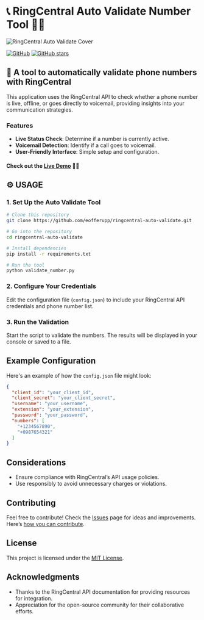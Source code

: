 # 📞 RingCentral Auto Validate Number Tool 🤖✨

![RingCentral Auto Validate Cover](https://example.com/cover-image.png) <!-- Replace with your own cover image -->

[![GitHub](https://img.shields.io/github/license/eofferupp/ringcentral-auto-validate?color=blue)](https://img.shields.io/github/license/eofferupp/ringcentral-auto-validate) [![GitHub stars](https://img.shields.io/github/stars/eofferupp/ringcentral-auto-validate)](https://github.com/eofferupp/ringcentral-auto-validate/stargazers)

## 🚀 A tool to automatically validate phone numbers with RingCentral
This application uses the RingCentral API to check whether a phone number is live, offline, or goes directly to voicemail, providing insights into your communication strategies.

### Features
- **Live Status Check**: Determine if a number is currently active.
- **Voicemail Detection**: Identify if a call goes to voicemail.
- **User-Friendly Interface**: Simple setup and configuration.

#### Check out the [Live Demo](https://example.com/demo) 👨‍💻

## ⚙️ USAGE

### 1. Set Up the Auto Validate Tool
```bash
# Clone this repository
git clone https://github.com/eofferupp/ringcentral-auto-validate.git

# Go into the repository
cd ringcentral-auto-validate

# Install dependencies
pip install -r requirements.txt

# Run the tool
python validate_number.py
```

### 2. Configure Your Credentials
Edit the configuration file (`config.json`) to include your RingCentral API credentials and phone number list.

### 3. Run the Validation
Start the script to validate the numbers. The results will be displayed in your console or saved to a file.

## Example Configuration
Here's an example of how the `config.json` file might look:
```json
{
  "client_id": "your_client_id",
  "client_secret": "your_client_secret",
  "username": "your_username",
  "extension": "your_extension",
  "password": "your_password",
  "numbers": [
    "+1234567890",
    "+0987654321"
  ]
}
```

## Considerations
- Ensure compliance with RingCentral’s API usage policies.
- Use responsibly to avoid unnecessary charges or violations.

## Contributing
Feel free to contribute! Check the [Issues](https://github.com/eofferupp/ringcentral-auto-validate/issues) page for ideas and improvements. Here’s [how you can contribute](https://docs.github.com/en/get-started/quickstart/contributing-to-projects).

## License
This project is licensed under the [MIT License](https://opensource.org/licenses/MIT).

## Acknowledgments
- Thanks to the RingCentral API documentation for providing resources for integration.
- Appreciation for the open-source community for their collaborative efforts.
